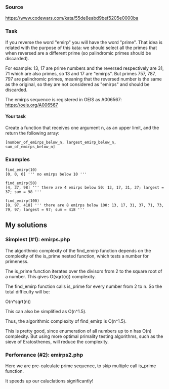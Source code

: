 ### Source
https://www.codewars.com/kata/55de8eabd9bef5205e0000ba

### Task
If you reverse the word "emirp" you will have the word "prime". 
That idea is related with the purpose of this kata: we should select 
all the primes that when reversed are a different prime (so palindromic 
primes should be discarded).

For example: 13, 17 are prime numbers and the reversed respectively are 31, 71 
which are also primes, so 13 and 17 are "emirps". But primes 757, 787, 797 
are palindromic primes, meaning that the reversed number is the same as the original,
so they are not considered as "emirps" and should be discarded.

The emirps sequence is registered in OEIS as A006567: https://oeis.org/A006567

#### Your task
Create a function that receives one argument n, as an upper limit, 
and the return the following array:

```
[number_of_emirps_below_n, largest_emirp_below_n, sum_of_emirps_below_n]
```

### Examples
```
find_emirp(10)
[0, 0, 0] ''' no emirps below 10 '''

find_emirp(50)
[4, 37, 98] ''' there are 4 emirps below 50: 13, 17, 31, 37; largest = 37; sum = 98 '''

find_emirp(100)
[8, 97, 418] ''' there are 8 emirps below 100: 13, 17, 31, 37, 71, 73, 79, 97; largest = 97; sum = 418 '''
```

## My solutions

### Simplest (#1): emirps.php

The algorithmic complexity of the find_emirp function depends on the complexity of the is_prime nested function, which tests a number for primeness.

The is_prime function iterates over the divisors from 2 to the square root of a number. This gives O(sqrt(n)) complexity.

The find_emirp function calls is_prime for every number from 2 to n. So the total difficulty will be:

O(n*sqrt(n))

This can also be simplified as O(n^1.5).

Thus, the algorithmic complexity of find_emirp is O(n^1.5).

This is pretty good, since enumeration of all numbers up to n has O(n) complexity. But using more optimal primality testing algorithms, such as the sieve of Eratosthenes, will reduce the complexity.

### Perfomance (#2): emirps2.php

Here we are pre-calculate prime sequence,
to skip multiple call is_prime function.

It speeds up our caluclations significantly!

